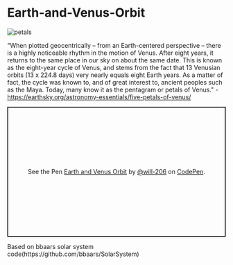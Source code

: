# Earth-and-Venus-Orbit
![petals](https://user-images.githubusercontent.com/20939293/236384715-1a3ff899-4b3e-4add-932d-810d6f190734.gif)

"When plotted geocentrically – from an Earth-centered perspective – there is a highly noticeable rhythm in the motion of Venus. After eight years, it returns to the same place in our sky on about the same date. This is known as the eight-year cycle of Venus, and stems from the fact that 13 Venusian orbits (13 x 224.8 days) very nearly equals eight Earth years. As a matter of fact, the cycle was known to, and of great interest to, ancient peoples such as the Maya. Today, many know it as the pentagram or petals of Venus." - https://earthsky.org/astronomy-essentials/five-petals-of-venus/
<p class="codepen" data-height="300" data-default-tab="html,result" data-slug-hash="PoyOBdJ" data-user="will-206" style="height: 300px; box-sizing: border-box; display: flex; align-items: center; justify-content: center; border: 2px solid; margin: 1em 0; padding: 1em;">
  <span>See the Pen <a href="https://codepen.io/will-206/pen/PoyOBdJ">
  Earth and Venus Orbit</a> by <a href="https://codepen.io/will-206">@will-206</a>
  on <a href="https://codepen.io">CodePen</a>.</span>
</p>
Based on bbaars solar system code(https://github.com/bbaars/SolarSystem)
